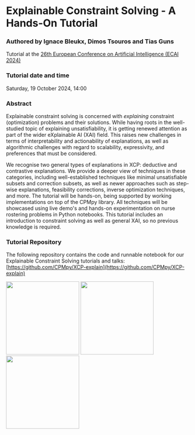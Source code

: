 # Explainable Constraint Solving - A Hands-On Tutorial

### Authored by Ignace Bleukx, Dimos Tsouros and Tias Guns

Tutorial at the [26th European Conference on Artificial Intelligence (ECAI 2024)](https://www.ecai2024.eu/)

### Tutorial date and time
Saturday, 19 October 2024, 14:00

### Abstract
Explainable constraint solving is concerned with *explaining* constraint (optimization) problems and their solutions. While having roots in the well-studied topic of explaining unsatisfiability, it is getting renewed attention as part of the wider eXplainable AI (XAI) field. 
This raises new challenges in terms of interpretability and actionability of explanations, as well as algorithmic challenges with regard to scalability, expressivity, and preferences that must be considered.

We recognise two general types of explanations in XCP: deductive and contrastive explanations. 
We provide a deeper view of techniques in these categories, including well-established techniques like minimal unsatisfiable subsets and correction subsets, as well as newer approaches such as step-wise explanations, feasibility corrections, inverse optimization techniques, and more. 
The tutorial will be hands-on, being supported by working implementations on top of the CPMpy library. 
All techniques will be showcased using live demo's and hands-on experimentation on nurse rostering problems in Python notebooks. 
This tutorial includes an introduction to constraint solving as well as general XAI, so no previous knowledge is required.

### Tutorial Repository
The following repository contains the code and runnable notebook for our Explainable Constraint Solving tutorials and talks: [https://github.com/CPMpy/XCP-explain](https://github.com/CPMpy/XCP-explain)


<p float="left">
  <img src="https://erc.europa.eu/sites/default/files/LOGO_ERC-FLAG_EU_.jpg" width="200" />
  <img src="https://people.cs.kuleuven.be/~tias.guns/chat-opt.png" width="200" />
  <img src="https://b2969342.smushcdn.com/2969342/wp-content/uploads/2022/12/logotuples-white-1.png?lossy=1&strip=1&webp=1" width="200" />
</p>